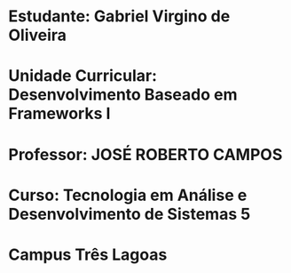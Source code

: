 # Estudante: Gabriel Virgino de Oliveira
# Unidade Curricular: Desenvolvimento Baseado em Frameworks I
# Professor: JOSÉ ROBERTO CAMPOS
# Curso: Tecnologia em Análise e Desenvolvimento de Sistemas 5
# Campus Três Lagoas 
